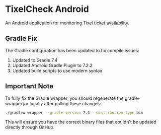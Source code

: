 # TixelCheck Android

An Android application for monitoring Tixel ticket availability.

## Gradle Fix

The Gradle configuration has been updated to fix compile issues:

1. Updated to Gradle 7.4
2. Updated Android Gradle Plugin to 7.2.2
3. Updated build scripts to use modern syntax

## Important Note

To fully fix the Gradle wrapper, you should regenerate the gradle-wrapper.jar locally after pulling these changes:

```bash
./gradlew wrapper --gradle-version 7.4 --distribution-type bin
```

This will ensure you have the correct binary files that couldn't be updated directly through GitHub.